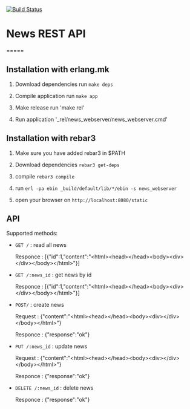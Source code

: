 [![Build Status](https://travis-ci.org/ayadykin/News.svg?branch=master)](https://travis-ci.org/ayadykin/News)

# News REST API

=====
## Installation with erlang.mk

1. Download dependencies run `make deps`

2. Compile application run `make app`

3. Make release run 'make rel'

4. Run application  '_rel/news_webserver/news_webserver.cmd'

## Installation with rebar3

1. Make sure you have added rebar3 in $PATH 

2. Download dependencies `rebar3 get-deps`

3. compile `rebar3 compile`

4. run `erl -pa ebin _build/default/lib/*/ebin -s news_webserver`

5. open your browser on `http://localhost:8080/static`

## API

Supported methods:

*   `GET /` : read all news
  
    Responce : [{"id":1,"content":"\<html>\<head>\</head>\<body>\<div>\</div>\</body>\</html>"}]
  
*   `GET /:news_id` : get news by id

    Responce : [{"id":1,"content":"\<html>\<head>\</head>\<body>\<div>\</div>\</body>\</html>"}]

*   `POST/` : create news

    Request : {"content":"\<html>\<head>\</head>\<body>\<div>\</div>\</body>\</html>"}
    
    Responce : {"response":"ok"}
    
*   `PUT /:news_id` : update news

    Request : {"content":"\<html>\<head>\</head>\<body>\<div>\</div>\</body>\</html>"}

    Responce : {"response":"ok"}

*   `DELETE /:news_id` : delete news

    Responce : {"response":"ok"}

